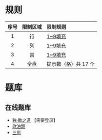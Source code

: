 # 规则
| 序号 | 限制区域 | 限制规则 |
| :---: | :---: | :--- |
| 1 | 行 | [1~9填充] |
| 2 | 列 | [1~9填充] |
| 3 | 宫 | [1~9填充] |
| 4 | 全盘 | 提示数（格）共 17 个 |

# 题库

## 在线题库
- [独·数之道](http://www.sudokufans.org.cn/lx/game.index.php?type=17) 【需要登录】
- [欧泊颗](https://www.oubk.com/sudoku/17sudoku-3x3-0.html?level=5)
- [三思](https://www.12634.com/sudoku/17sudoku/level5)

[1~9填充]: ../../rules.md#1~9填充